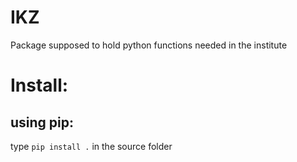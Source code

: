 IKZ
===

Package supposed to hold python functions needed in the institute


# Install:

## using pip:

type `pip install .` in the source folder
